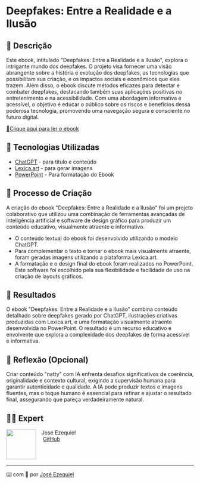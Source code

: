 # Deepfakes: Entre a Realidade e a Ilusão

## 📒 Descrição
Este ebook, intitulado "Deepfakes: Entre a Realidade e a Ilusão", explora o intrigante mundo dos deepfakes. O projeto visa fornecer uma visão abrangente sobre a história e evolução dos deepfakes, as tecnologias que possibilitam sua criação, e os impactos sociais e econômicos que eles trazem. Além disso, o ebook discute métodos eficazes para detectar e combater deepfakes, destacando também suas aplicações positivas no entretenimento e na acessibilidade. Com uma abordagem informativa e acessível, o objetivo é educar o público sobre os riscos e benefícios dessa poderosa tecnologia, promovendo uma navegação segura e consciente no futuro digital.

<a href="https://web.dio.me/articles/inteligencia-artificial-e-mineracao-de-dados-novas-fronteiras-na-siderurgia?back=%2Farticles&open-modal=true&page=1&order=oldest" title="View PDF now"> 📕Clique aqui para ler o ebook</a>

## 🤖 Tecnologias Utilizadas

- [ChatGPT](https://chat.openai.com/) - para título e conteúdo
- [Lexica.art](https://lexica.art/) - para gerar imagens
- [PowerPoint](https://www.microsoft.com/en/microsoft-365/powerpoint) - Para formatação do Ebook

  
## 🧐 Processo de Criação
A criação do ebook "Deepfakes: Entre a Realidade e a Ilusão" foi um projeto colaborativo que utilizou uma combinação de ferramentas avançadas de inteligência artificial e software de design gráfico para produzir um conteúdo educativo, visualmente atraente e informativo.

- O conteúdo textual do ebook foi desenvolvido utilizando o modelo ChatGPT.
- Para complementar o texto e tornar o ebook mais visualmente atraente, foram geradas imagens utilizando a plataforma Lexica.art.
- A formatação e o design final do ebook foram realizados no PowerPoint. Este software foi escolhido pela sua flexibilidade e facilidade de uso na criação de layouts gráficos.

## 🚀 Resultados
O ebook "Deepfakes: Entre a Realidade e a Ilusão" combina conteúdo detalhado sobre deepfakes gerado por ChatGPT, ilustrações criativas produzidas com Lexica.art, e uma formatação visualmente atraente desenvolvida no PowerPoint. O resultado é um recurso educativo e envolvente que explora a complexidade dos deepfakes de forma acessível e informativa.

## 💭 Reflexão (Opcional)
Criar conteúdo "natty" com IA enfrenta desafios significativos de coerência, originalidade e contexto cultural, exigindo a supervisão humana para garantir autenticidade e qualidade. A IA pode produzir textos e imagens fluentes, mas o toque humano é essencial para refinar e ajustar o resultado final, assegurando que pareça verdadeiramente natural.


## 👨‍💻 Expert

<p>
    <img 
      align=left 
      margin=10 
      width=80 
      src="https://avatars.githubusercontent.com/u/142677123?v=4"
    />
    <p>&nbsp&nbsp&nbspJosé Ezequiel<br>
    &nbsp&nbsp&nbsp
    <a href="https://github.com/JoseEzequielNeto">
    GitHub</a>&nbsp;&nbsp;
    </p>
</p>
<br/><br/>
<p>

---

⌨️ com 💜 por [José Ezequiel](https://github.com/JoseEzequielNeto)
